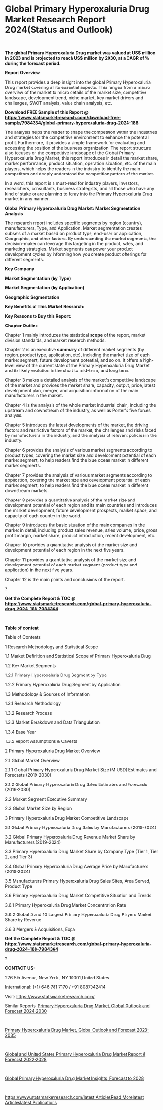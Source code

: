 <h1>Global Primary Hyperoxaluria Drug Market Research Report 2024(Status and Outlook)</h1><br/><p><strong>The global Primary Hyperoxaluria Drug market was valued at US$ million in 2023 and is projected to reach US$ million by 2030, at a <strong>CAGR</strong> of % during the forecast period.</strong></p>
 
 
 
 <p><strong>Report Overview</strong></p>
 
 
 
 <p>This report provides a deep insight into the global Primary Hyperoxaluria Drug market covering all its essential aspects. This ranges from a macro overview of the market to micro details of the market size, competitive landscape, development trend, niche market, key market drivers and challenges, SWOT analysis, value chain analysis, etc.</p>
 
 
 
 <p><strong>Download FREE Sample of this Report @ <a href="https://www.statsmarketresearch.com/download-free-sample/7984364/global-primary-hyperoxaluria-drug-2024-188">https://www.statsmarketresearch.com/download-free-sample/7984364/global-primary-hyperoxaluria-drug-2024-188</a></strong></p>
 
 
 
 <p>The analysis helps the reader to shape the competition within the industries and strategies for the competitive environment to enhance the potential profit. Furthermore, it provides a simple framework for evaluating and accessing the position of the business organization. The report structure also focuses on the competitive landscape of the Global Primary Hyperoxaluria Drug Market, this report introduces in detail the market share, market performance, product situation, operation situation, etc. of the main players, which helps the readers in the industry to identify the main competitors and deeply understand the competition pattern of the market.</p>
 
 
 
 <p>In a word, this report is a must-read for industry players, investors, researchers, consultants, business strategists, and all those who have any kind of stake or are planning to foray into the Primary Hyperoxaluria Drug market in any manner.</p>
 
 
 
 <p><strong>Global Primary Hyperoxaluria Drug Market: Market Segmentation Analysis</strong></p>
 
 
 
 <p>The research report includes specific segments by region (country), manufacturers, Type, and Application. Market segmentation creates subsets of a market based on product type, end-user or application, Geographic, and other factors. By understanding the market segments, the decision-maker can leverage this targeting in the product, sales, and marketing strategies. Market segments can power your product development cycles by informing how you create product offerings for different segments.</p>
 
 
 
 <p><strong>Key Company</strong></p>
 
 
 
 <p><strong>Market Segmentation (by Type)</strong></p>
 
 
 
 <p><strong>Market Segmentation (<strong>by Application</strong>)</strong></p>
 
 
 
 <p><strong>Geographic Segmentation</strong></p>
 
 
 
 <p><strong>Key Benefits of This Market Research:</strong></p>
 
 
 
 <p><strong>Key <strong>Reasons to Buy</strong> this Report:</strong></p>
 
 
 
 <p><strong>Chapter Outline</strong></p>
 
 
 
 <p>Chapter 1 mainly introduces the statistical <strong>scope</strong> of the report, market division standards, and market research methods.</p>
 
 
 
 <p>Chapter 2 is an executive <strong>summary</strong> of different market segments (by region, product type, application, etc), including the market size of each market segment, future development potential, and so on. It offers a high-level view of the current state of the Primary Hyperoxaluria Drug Market and its likely evolution in the short to mid-term, and long term.</p>
 
 
 
 <p>Chapter 3 makes a detailed analysis of the market&#39;s competitive landscape of the market and provides the market share, capacity, output, price, latest development plan, merger, and acquisition information of the main manufacturers in the market.</p>
 
 
 
 <p>Chapter 4 is the analysis of the whole market industrial chain, including the upstream and downstream of the industry, as well as Porter&#39;s five forces analysis.</p>
 
 
 
 <p>Chapter 5 introduces the latest developments of the market, the driving factors and restrictive factors of the market, the challenges and risks faced by manufacturers in the industry, and the analysis of relevant policies in the industry.</p>
 
 
 
 <p>Chapter 6 provides the analysis of various market segments according to product types, covering the market size and development potential of each market segment, to help readers find the blue ocean market in different market segments.</p>
 
 
 
 <p>Chapter 7 provides the analysis of various market segments according to application, covering the market size and development potential of each market segment, to help readers find the blue ocean market in different downstream markets.</p>
 
 
 
 <p>Chapter 8 provides a quantitative analysis of the market size and development potential of each region and its main countries and introduces the market development, future development prospects, market space, and capacity of each country in the world.</p>
 
 
 
 <p>Chapter 9 introduces the basic situation of the main companies in the market in detail, including product sales revenue, sales volume, price, gross profit margin, market share, product introduction, recent development, etc.</p>
 
 
 
 <p>Chapter 10 provides a quantitative analysis of the market size and development potential of each region in the next five years.</p>
 
 
 
 <p>Chapter 11 provides a quantitative analysis of the market size and development potential of each market segment (product type and application) in the next five years.</p>
 
 
 
 <p>Chapter 12 is the main points and conclusions of the report.</p>
 
 
 
 <p>? </p>
 
 
 
 <div><b>Get the Complete Report & TOC @ <a href="https://www.statsmarketresearch.com/global-primary-hyperoxaluria-drug-2024-188-7984364">https://www.statsmarketresearch.com/global-primary-hyperoxaluria-drug-2024-188-7984364</a></b></div>
 
 
 
 <p><br />
 
 <b>Table of content</b></p>
 
 
 
 <p>Table of Contents<br />
 
 1 Research Methodology and Statistical Scope<br />
 
 1.1 Market Definition and Statistical Scope of Primary Hyperoxaluria Drug<br />
 
 1.2 Key Market Segments<br />
 
 1.2.1 Primary Hyperoxaluria Drug Segment by Type<br />
 
 1.2.2 Primary Hyperoxaluria Drug Segment by Application<br />
 
 1.3 Methodology & Sources of Information<br />
 
 1.3.1 Research Methodology<br />
 
 1.3.2 Research Process<br />
 
 1.3.3 Market Breakdown and Data Triangulation<br />
 
 1.3.4 Base Year<br />
 
 1.3.5 Report Assumptions & Caveats<br />
 
 2 Primary Hyperoxaluria Drug Market Overview<br />
 
 2.1 Global Market Overview<br />
 
 2.1.1 Global Primary Hyperoxaluria Drug Market Size (M USD) Estimates and Forecasts (2019-2030)<br />
 
 2.1.2 Global Primary Hyperoxaluria Drug Sales Estimates and Forecasts (2019-2030)<br />
 
 2.2 Market Segment Executive Summary<br />
 
 2.3 Global Market Size by Region<br />
 
 3 Primary Hyperoxaluria Drug Market Competitive Landscape<br />
 
 3.1 Global Primary Hyperoxaluria Drug Sales by Manufacturers (2019-2024)<br />
 
 3.2 Global Primary Hyperoxaluria Drug Revenue Market Share by Manufacturers (2019-2024)<br />
 
 3.3 Primary Hyperoxaluria Drug Market Share by Company Type (Tier 1, Tier 2, and Tier 3)<br />
 
 3.4 Global Primary Hyperoxaluria Drug Average Price by Manufacturers (2019-2024)<br />
 
 3.5 Manufacturers Primary Hyperoxaluria Drug Sales Sites, Area Served, Product Type<br />
 
 3.6 Primary Hyperoxaluria Drug Market Competitive Situation and Trends<br />
 
 3.6.1 Primary Hyperoxaluria Drug Market Concentration Rate<br />
 
 3.6.2 Global 5 and 10 Largest Primary Hyperoxaluria Drug Players Market Share by Revenue<br />
 
 3.6.3 Mergers & Acquisitions, Expa</p>
 
 
 
 <div><b>Get the Complete Report & TOC @ <a href="https://www.statsmarketresearch.com/global-primary-hyperoxaluria-drug-2024-188-7984364">https://www.statsmarketresearch.com/global-primary-hyperoxaluria-drug-2024-188-7984364</a></b></div>
 
 
 
 <p>? </p>
 
 
 
 <p><b>CONTACT US:</b><br />
 
 276 5th Avenue, New York , NY 10001,United States<br />
 
 International: (+1) 646 781 7170 / +91 8087042414<br />
 
 Visit: <a href="https://www.statsmarketresearch.com/">https://www.statsmarketresearch.com/</a><br />
 
 Similar Reports: <a href="https://www.statsmarketresearch.com/global-primary-hyperoxaluria-drug-2024-188-7984364">Primary Hyperoxaluria Drug Market, Global Outlook and Forecast 2024-2030</a><br />
 
 <br />
 
 <a href="https://www.statsmarketresearch.com/global-primary-hyperoxaluria-drug-2024-188-7984364">Primary Hyperoxaluria Drug Market, Global Outlook and Forecast 2023-2035</a><br />
 
 <br />
 
 <a href="https://www.statsmarketresearch.com/global-primary-hyperoxaluria-drug-2024-188-7984364">Global and United States Primary Hyperoxaluria Drug Market Report & Forecast 2022-2028</a><br />
 
 <br />
 
 <a href="https://www.statsmarketresearch.com/global-primary-hyperoxaluria-drug-2024-188-7984364">Global Primary Hyperoxaluria Drug Market Insights, Forecast to 2028</a><br />
 
 <br />
 
 <a href="https://gyeongbokgung.com">https://www.statsmarketresearch.com/</a><a href="https://hallyeomaritime.com">latest Articles</a><a href="https://jingwansa.com">Read More</a><a href="https://nguoiviet.jp/">latest Articles</a><a href="https://www.intelmarketresearch.com/">latest Publications</a></p>